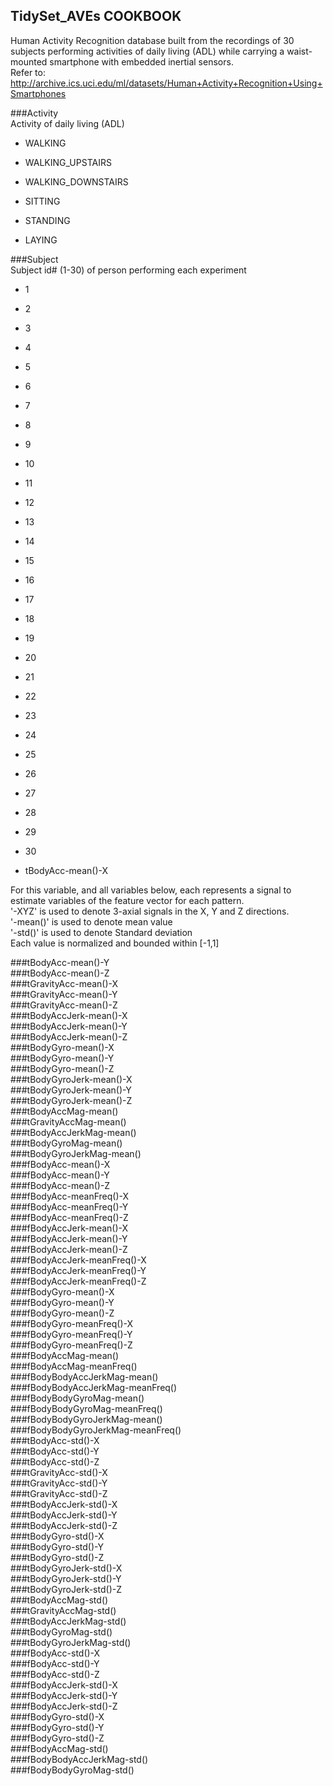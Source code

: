 TidySet_AVEs COOKBOOK  
---------------------

Human Activity Recognition database built from the recordings of 30 subjects performing activities of daily living (ADL)
while carrying a waist-mounted smartphone with embedded inertial sensors.  
Refer to: http://archive.ics.uci.edu/ml/datasets/Human+Activity+Recognition+Using+Smartphones

###Activity  
Activity of daily living (ADL)  
*  WALKING  
*  WALKING_UPSTAIRS  
*  WALKING_DOWNSTAIRS  
*  SITTING
  
*  STANDING  
*  LAYING
  

###Subject  
Subject id# (1-30) of person performing each experiment  
*  1  
*  2  
*  3  
*  4  
*  5  
*  6  
*  7  
*  8  
*  9  
*  10  
*  11  
*  12  
*  13  
*  14  
*  15  
*  16  
*  17  
*  18  
*  19  
*  20  
*  21  
*  22  
*  23  
*  24  
*  25  
*  26  
*  27  
*  28  
*  29  
*  30  

* tBodyAcc-mean()-X  

For this variable, and all variables below, each represents a signal to estimate variables of the feature vector for each pattern.  
     '-XYZ' is used to denote 3-axial signals in the X, Y and Z directions.  
     '-mean()' is used to denote mean value  
     '-std()' is used to denote Standard deviation  
     Each value is normalized and bounded within [-1,1]  

###tBodyAcc-mean()-Y  
###tBodyAcc-mean()-Z  
###tGravityAcc-mean()-X  
###tGravityAcc-mean()-Y  
###tGravityAcc-mean()-Z  
###tBodyAccJerk-mean()-X  
###tBodyAccJerk-mean()-Y  
###tBodyAccJerk-mean()-Z  
###tBodyGyro-mean()-X  
###tBodyGyro-mean()-Y  
###tBodyGyro-mean()-Z  
###tBodyGyroJerk-mean()-X  
###tBodyGyroJerk-mean()-Y  
###tBodyGyroJerk-mean()-Z  
###tBodyAccMag-mean()  
###tGravityAccMag-mean()  
###tBodyAccJerkMag-mean()  
###tBodyGyroMag-mean()  
###tBodyGyroJerkMag-mean()  
###fBodyAcc-mean()-X  
###fBodyAcc-mean()-Y  
###fBodyAcc-mean()-Z  
###fBodyAcc-meanFreq()-X  
###fBodyAcc-meanFreq()-Y  
###fBodyAcc-meanFreq()-Z  
###fBodyAccJerk-mean()-X  
###fBodyAccJerk-mean()-Y  
###fBodyAccJerk-mean()-Z  
###fBodyAccJerk-meanFreq()-X  
###fBodyAccJerk-meanFreq()-Y  
###fBodyAccJerk-meanFreq()-Z  
###fBodyGyro-mean()-X  
###fBodyGyro-mean()-Y  
###fBodyGyro-mean()-Z  
###fBodyGyro-meanFreq()-X  
###fBodyGyro-meanFreq()-Y  
###fBodyGyro-meanFreq()-Z  
###fBodyAccMag-mean()  
###fBodyAccMag-meanFreq()  
###fBodyBodyAccJerkMag-mean()  
###fBodyBodyAccJerkMag-meanFreq()  
###fBodyBodyGyroMag-mean()  
###fBodyBodyGyroMag-meanFreq()  
###fBodyBodyGyroJerkMag-mean()  
###fBodyBodyGyroJerkMag-meanFreq()  
###tBodyAcc-std()-X  
###tBodyAcc-std()-Y  
###tBodyAcc-std()-Z  
###tGravityAcc-std()-X  
###tGravityAcc-std()-Y  
###tGravityAcc-std()-Z  
###tBodyAccJerk-std()-X  
###tBodyAccJerk-std()-Y  
###tBodyAccJerk-std()-Z  
###tBodyGyro-std()-X  
###tBodyGyro-std()-Y  
###tBodyGyro-std()-Z  
###tBodyGyroJerk-std()-X  
###tBodyGyroJerk-std()-Y  
###tBodyGyroJerk-std()-Z  
###tBodyAccMag-std()  
###tGravityAccMag-std()  
###tBodyAccJerkMag-std()  
###tBodyGyroMag-std()  
###tBodyGyroJerkMag-std()  
###fBodyAcc-std()-X  
###fBodyAcc-std()-Y  
###fBodyAcc-std()-Z  
###fBodyAccJerk-std()-X  
###fBodyAccJerk-std()-Y  
###fBodyAccJerk-std()-Z  
###fBodyGyro-std()-X  
###fBodyGyro-std()-Y  
###fBodyGyro-std()-Z  
###fBodyAccMag-std()  
###fBodyBodyAccJerkMag-std()  
###fBodyBodyGyroMag-std()  